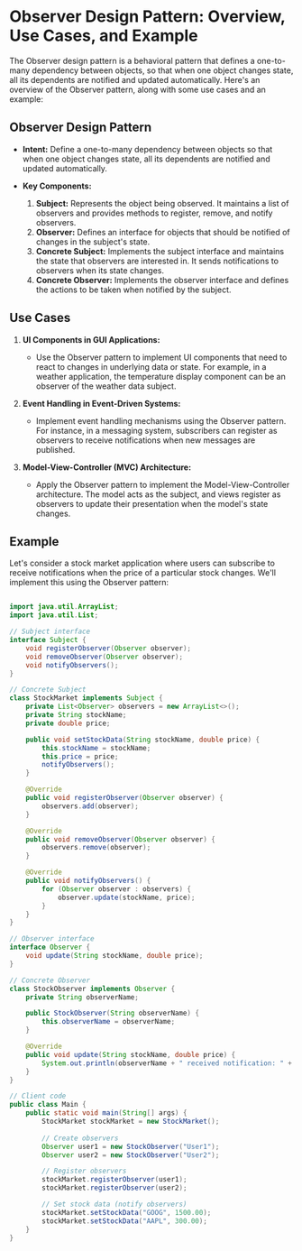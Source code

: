 # Observer Design Pattern: Overview, Use Cases, and Example

The Observer design pattern is a behavioral pattern that defines a one-to-many dependency between objects, so that when one object changes state, all its dependents are notified and updated automatically. Here's an overview of the Observer pattern, along with some use cases and an example:

## Observer Design Pattern

- **Intent:** Define a one-to-many dependency between objects so that when one object changes state, all its dependents are notified and updated automatically.

- **Key Components:**
  1. **Subject:** Represents the object being observed. It maintains a list of observers and provides methods to register, remove, and notify observers.
  2. **Observer:** Defines an interface for objects that should be notified of changes in the subject's state.
  3. **Concrete Subject:** Implements the subject interface and maintains the state that observers are interested in. It sends notifications to observers when its state changes.
  4. **Concrete Observer:** Implements the observer interface and defines the actions to be taken when notified by the subject.

## Use Cases

1. **UI Components in GUI Applications:**
   - Use the Observer pattern to implement UI components that need to react to changes in underlying data or state. For example, in a weather application, the temperature display component can be an observer of the weather data subject.
   
2. **Event Handling in Event-Driven Systems:**
   - Implement event handling mechanisms using the Observer pattern. For instance, in a messaging system, subscribers can register as observers to receive notifications when new messages are published.

3. **Model-View-Controller (MVC) Architecture:**
   - Apply the Observer pattern to implement the Model-View-Controller architecture. The model acts as the subject, and views register as observers to update their presentation when the model's state changes.

## Example

Let's consider a stock market application where users can subscribe to receive notifications when the price of a particular stock changes. We'll implement this using the Observer pattern:

```java

import java.util.ArrayList;
import java.util.List;

// Subject interface
interface Subject {
    void registerObserver(Observer observer);
    void removeObserver(Observer observer);
    void notifyObservers();
}

// Concrete Subject
class StockMarket implements Subject {
    private List<Observer> observers = new ArrayList<>();
    private String stockName;
    private double price;

    public void setStockData(String stockName, double price) {
        this.stockName = stockName;
        this.price = price;
        notifyObservers();
    }

    @Override
    public void registerObserver(Observer observer) {
        observers.add(observer);
    }

    @Override
    public void removeObserver(Observer observer) {
        observers.remove(observer);
    }

    @Override
    public void notifyObservers() {
        for (Observer observer : observers) {
            observer.update(stockName, price);
        }
    }
}

// Observer interface
interface Observer {
    void update(String stockName, double price);
}

// Concrete Observer
class StockObserver implements Observer {
    private String observerName;

    public StockObserver(String observerName) {
        this.observerName = observerName;
    }

    @Override
    public void update(String stockName, double price) {
        System.out.println(observerName + " received notification: " + stockName + " price updated to " + price);
    }
}

// Client code
public class Main {
    public static void main(String[] args) {
        StockMarket stockMarket = new StockMarket();
        
        // Create observers
        Observer user1 = new StockObserver("User1");
        Observer user2 = new StockObserver("User2");

        // Register observers
        stockMarket.registerObserver(user1);
        stockMarket.registerObserver(user2);

        // Set stock data (notify observers)
        stockMarket.setStockData("GOOG", 1500.00);
        stockMarket.setStockData("AAPL", 300.00);
    }
}

```
